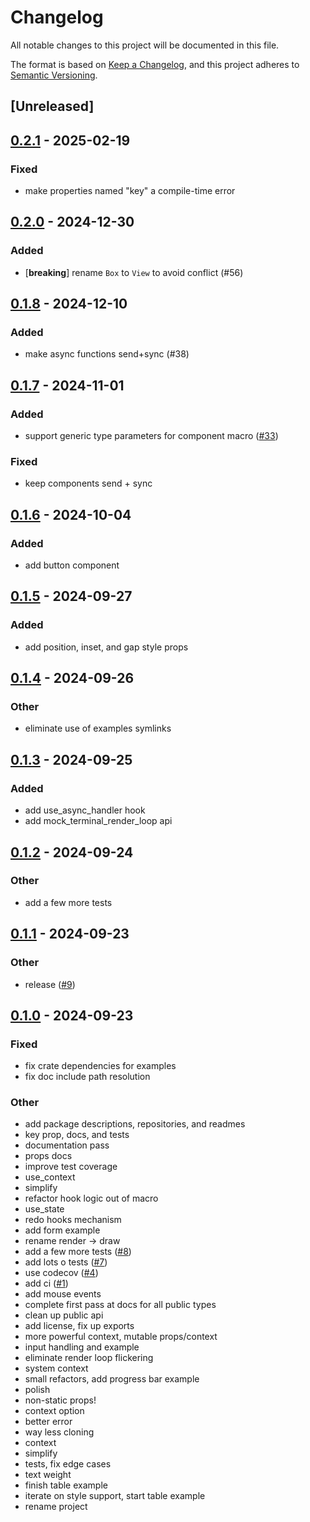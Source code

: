 # Changelog

All notable changes to this project will be documented in this file.

The format is based on [Keep a Changelog](https://keepachangelog.com/en/1.0.0/),
and this project adheres to [Semantic Versioning](https://semver.org/spec/v2.0.0.html).

## [Unreleased]

## [0.2.1](https://github.com/ccbrown/iocraft/compare/iocraft-macros-v0.2.0...iocraft-macros-v0.2.1) - 2025-02-19

### Fixed

- make properties named "key" a compile-time error

## [0.2.0](https://github.com/ccbrown/iocraft/compare/iocraft-macros-v0.1.8...iocraft-macros-v0.2.0) - 2024-12-30

### Added

- [**breaking**] rename `Box` to `View` to avoid conflict (#56)

## [0.1.8](https://github.com/ccbrown/iocraft/compare/iocraft-macros-v0.1.7...iocraft-macros-v0.1.8) - 2024-12-10

### Added

- make async functions send+sync (#38)

## [0.1.7](https://github.com/ccbrown/iocraft/compare/iocraft-macros-v0.1.6...iocraft-macros-v0.1.7) - 2024-11-01

### Added

- support generic type parameters for component macro ([#33](https://github.com/ccbrown/iocraft/pull/33))

### Fixed

- keep components send + sync

## [0.1.6](https://github.com/ccbrown/iocraft/compare/iocraft-macros-v0.1.5...iocraft-macros-v0.1.6) - 2024-10-04

### Added

- add button component

## [0.1.5](https://github.com/ccbrown/iocraft/compare/iocraft-macros-v0.1.4...iocraft-macros-v0.1.5) - 2024-09-27

### Added

- add position, inset, and gap style props

## [0.1.4](https://github.com/ccbrown/iocraft/compare/iocraft-macros-v0.1.3...iocraft-macros-v0.1.4) - 2024-09-26

### Other

- eliminate use of examples symlinks

## [0.1.3](https://github.com/ccbrown/iocraft/compare/iocraft-macros-v0.1.2...iocraft-macros-v0.1.3) - 2024-09-25

### Added

- add use_async_handler hook
- add mock_terminal_render_loop api

## [0.1.2](https://github.com/ccbrown/iocraft/compare/iocraft-macros-v0.1.1...iocraft-macros-v0.1.2) - 2024-09-24

### Other

- add a few more tests

## [0.1.1](https://github.com/ccbrown/iocraft/compare/iocraft-macros-v0.1.0...iocraft-macros-v0.1.1) - 2024-09-23

### Other

- release ([#9](https://github.com/ccbrown/iocraft/pull/9))

## [0.1.0](https://github.com/ccbrown/iocraft/releases/tag/iocraft-macros-v0.1.0) - 2024-09-23

### Fixed

- fix crate dependencies for examples
- fix doc include path resolution

### Other

- add package descriptions, repositories, and readmes
- key prop, docs, and tests
- documentation pass
- props docs
- improve test coverage
- use_context
- simplify
- refactor hook logic out of macro
- use_state
- redo hooks mechanism
- add form example
- rename render -> draw
- add a few more tests ([#8](https://github.com/ccbrown/iocraft/pull/8))
- add lots o tests ([#7](https://github.com/ccbrown/iocraft/pull/7))
- use codecov ([#4](https://github.com/ccbrown/iocraft/pull/4))
- add ci ([#1](https://github.com/ccbrown/iocraft/pull/1))
- add mouse events
- complete first pass at docs for all public types
- clean up public api
- add license, fix up exports
- more powerful context, mutable props/context
- input handling and example
- eliminate render loop flickering
- system context
- small refactors, add progress bar example
- polish
- non-static props!
- context option
- better error
- way less cloning
- context
- simplify
- tests, fix edge cases
- text weight
- finish table example
- iterate on style support, start table example
- rename project

